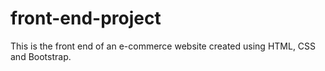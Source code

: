 # front-end-project
This is the front end of an e-commerce website created using HTML, CSS and Bootstrap.

